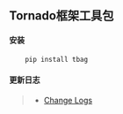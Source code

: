 
## Tornado框架工具包


#### 安装
```
    pip install tbag
```


#### 更新日志
> * [Change Logs](docs/change_logs.md)
